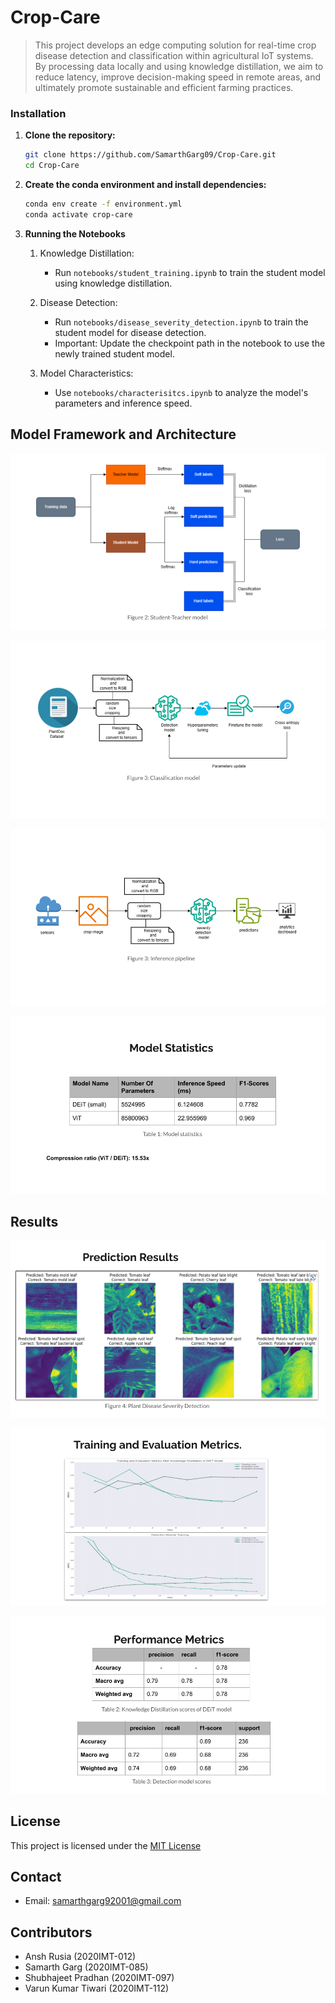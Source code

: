 # Crop-Care

> This project develops an edge computing solution for real-time crop disease detection and classification within agricultural IoT systems. By processing data locally and using knowledge distillation, we aim to reduce latency, improve decision-making speed in remote areas, and ultimately promote sustainable and efficient farming practices.

### Installation

1. **Clone the repository:**
    
    ```bash
    git clone https://github.com/SamarthGarg09/Crop-Care.git
    cd Crop-Care
    ```
2. **Create the conda environment and install dependencies:**
    
     ```bash
    conda env create -f environment.yml
    conda activate crop-care
     ```

3. **Running the Notebooks**
    
    1. Knowledge Distillation:
        * Run `notebooks/student_training.ipynb` to train the student model using knowledge distillation.

    2. Disease Detection:
        * Run `notebooks/disease_severity_detection.ipynb` to train the student model for disease detection.
        * Important: Update the checkpoint path in the notebook to use the newly trained student model.

    3. Model Characteristics:
        * Use `notebooks/characterisitcs.ipynb` to analyze the model's parameters and inference speed.

## Model Framework and Architecture
![Model Framework and Architecture](./assets/kd_main.png)

![Detection Model](./assets/detection_model.png)

![Inference Pipeline](./assets/inference_pipeline.png)

![Model Statistics](./assets/model_statistics.png)

## Results
![Prediction Results](./assets/prediction_results.png)

![Training and Evaluation Curves](./assets/train_eval_metrics.png)

![Performance Metrics](./assets/performance_metrics.png)

## License

This project is licensed under the [MIT License](LICENSE)

## Contact

* Email: samarthgarg92001@gmail.com

## Contributors
* Ansh Rusia (2020IMT-012)
* Samarth Garg (2020IMT-085)
* Shubhajeet Pradhan (2020IMT-097)
* Varun Kumar Tiwari (2020IMT-112)